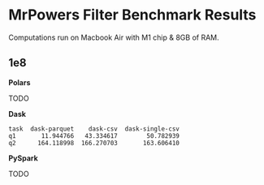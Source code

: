 # MrPowers Filter Benchmark Results

Computations run on Macbook Air with M1 chip & 8GB of RAM.

## 1e8

**Polars**

TODO

**Dask**

```
task  dask-parquet    dask-csv  dask-single-csv
q1       11.944766   43.334617        50.782939
q2      164.118998  166.270703       163.606410
```

**PySpark**

TODO

